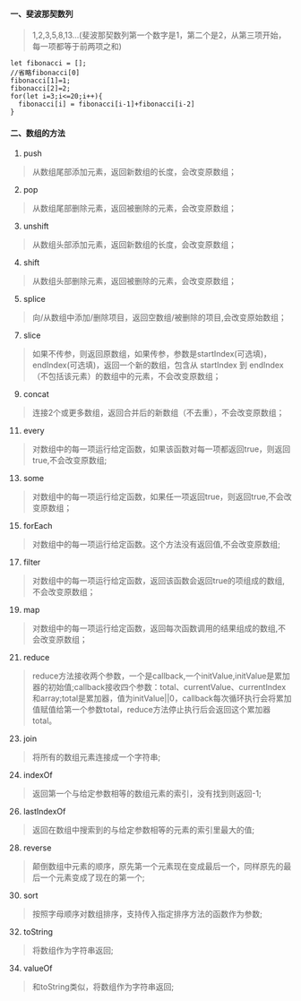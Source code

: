 #### 一、斐波那契数列
> 1,2,3,5,8,13...(斐波那契数列第一个数字是1，第二个是2，从第三项开始，每一项都等于前两项之和)
```
let fibonacci = [];
//省略fibonacci[0]
fibonacci[1]=1;
fibonacci[2]=2;
for(let i=3;i<=20;i++){
  fibonacci[i] = fibonacci[i-1]+fibonacci[i-2]
}
```
#### 二、数组的方法
1. push
> 从数组尾部添加元素，返回新数组的长度，会改变原数组；
2. pop
> 从数组尾部删除元素，返回被删除的元素，会改变原数组；
3. unshift
> 从数组头部添加元素，返回新数组的长度，会改变原数组；
4. shift
> 从数组头部删除元素，返回被删除的元素，会改变原数组；
5. splice
> 向/从数组中添加/删除项目，返回空数组/被删除的项目,会改变原始数组；
7. slice
> 如果不传参，则返回原数组，如果传参，参数是startIndex(可选填)，endIndex(可选填)，返回一个新的数组，包含从 startIndex 到 endIndex （不包括该元素）的数组中的元素，不会改变原数组；
9. concat
> 连接2个或更多数组，返回合并后的新数组（不去重），不会改变原数组；
11. every
> 对数组中的每一项运行给定函数，如果该函数对每一项都返回true，则返回true,不会改变原数组;
13. some
> 对数组中的每一项运行给定函数，如果任一项返回true，则返回true,不会改变原数组；
15. forEach
> 对数组中的每一项运行给定函数。这个方法没有返回值,不会改变原数组;
17. filter
> 对数组中的每一项运行给定函数，返回该函数会返回true的项组成的数组,不会改变原数组；
19. map
> 对数组中的每一项运行给定函数，返回每次函数调用的结果组成的数组,不会改变原数组；
21. reduce
> reduce方法接收两个参数，一个是callback,一个initValue,initValue是累加器的初始值;callback接收四个参数：total、currentValue、currentIndex和array;total是累加器，值为initValue||0，callback每次循环执行会将累加值赋值给第一个参数total，reduce方法停止执行后会返回这个累加器total。
23. join
> 将所有的数组元素连接成一个字符串;
24. indexOf
> 返回第一个与给定参数相等的数组元素的索引，没有找到则返回-1;
26. lastIndexOf
> 返回在数组中搜索到的与给定参数相等的元素的索引里最大的值;
28. reverse 
> 颠倒数组中元素的顺序，原先第一个元素现在变成最后一个，同样原先的最后一个元素变成了现在的第一个;
30. sort
> 按照字母顺序对数组排序，支持传入指定排序方法的函数作为参数;
32. toString
> 将数组作为字符串返回;
34. valueOf
> 和toString类似，将数组作为字符串返回;

